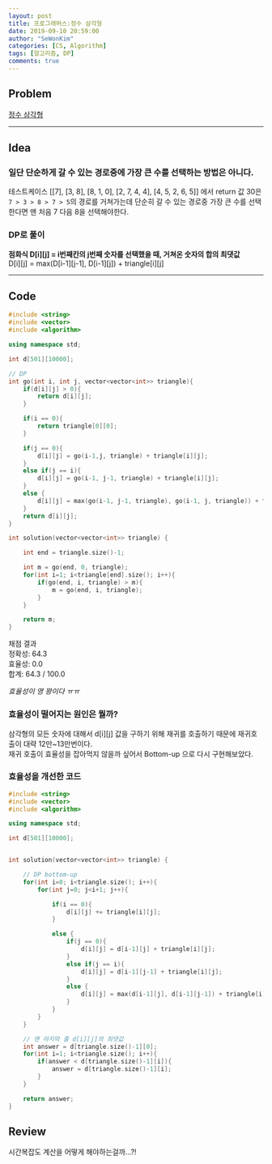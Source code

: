 ```yaml
---
layout: post
title: 프로그래머스:정수 삼각형
date: 2019-09-10 20:59:00
author: "SeWonKim"
categories: [CS, Algorithm]
tags: [알고리즘, DP]
comments: true
---
```


## Problem

[정수 삼각형](https://programmers.co.kr/learn/courses/30/lessons/43105)

---

## Idea

### 일단 단순하게 갈 수 있는 경로중에 가장 큰 수를 선택하는 방법은 아니다.

테스트케이스 [[7], [3, 8], [8, 1, 0], [2, 7, 4, 4], [4, 5, 2, 6, 5]] 에서 return 값 30은
`7 > 3 > 8 > 7 > 5`의 경로를 거쳐가는데 단순히 갈 수 있는 경로중 가장 큰 수를 선택한다면 맨 처음 7 다음 8을 선택해야한다.

### DP로 풀이

**점화식 D[i][j] = i번째칸의 j번째 숫자를 선택했을 때, 거쳐온 숫자의 합의 최댓값**  
D[i][j] = max(D[i-1][j-1], D[i-1][j]) + triangle[i][j]

---

## Code

```cpp
#include <string>
#include <vector>
#include <algorithm>

using namespace std;

int d[501][10000];

// DP
int go(int i, int j, vector<vector<int>> triangle){
    if(d[i][j] > 0){
        return d[i][j];
    }

    if(i == 0){
        return triangle[0][0];
    }

    if(j == 0){
        d[i][j] = go(i-1,j, triangle) + triangle[i][j];
    }
    else if(j == i){
        d[i][j] = go(i-1, j-1, triangle) + triangle[i][j];
    }
    else {
        d[i][j] = max(go(i-1, j-1, triangle), go(i-1, j, triangle)) + triangle[i][j];
    }
    return d[i][j];
}

int solution(vector<vector<int>> triangle) {

    int end = triangle.size()-1;

    int m = go(end, 0, triangle);
    for(int i=1; i<triangle[end].size(); i++){
        if(go(end, i, triangle) > m){
            m = go(end, i, triangle);
        }
    }

    return m;
}
```

채점 결과  
정확성: 64.3  
효율성: 0.0  
합계: 64.3 / 100.0

_효율성이 영 꽝이다 ㅠㅠ_

### 효율성이 떨어지는 원인은 뭘까?

삼각형의 모든 숫자에 대해서 d[i][j] 값을 구하기 위해 재귀를 호출하기 때문에 재귀호출이 대략 12만~13만번이다.  
재귀 호출이 효율성을 잡아먹지 않을까 싶어서 Bottom-up 으로 다시 구현해보았다.

### 효율성을 개선한 코드

```cpp
#include <string>
#include <vector>
#include <algorithm>

using namespace std;

int d[501][10000];


int solution(vector<vector<int>> triangle) {

    // DP bottom-up
    for(int i=0; i<triangle.size(); i++){
        for(int j=0; j<i+1; j++){

            if(i == 0){
                d[i][j] += triangle[i][j];
            }

            else {
                if(j == 0){
                    d[i][j] = d[i-1][j] + triangle[i][j];
                }
                else if(j == i){
                    d[i][j] = d[i-1][j-1] + triangle[i][j];
                }
                else {
                    d[i][j] = max(d[i-1][j], d[i-1][j-1]) + triangle[i][j];
                }
            }
        }
    }

    // 맨 마지막 줄 d[i][j]의 최댓값
    int answer = d[triangle.size()-1][0];
    for(int i=1; i<triangle.size(); i++){
        if(answer < d[triangle.size()-1][i]){
            answer = d[triangle.size()-1][i];
        }
    }

    return answer;
}
```

## Review

시간복잡도 계산을 어떻게 해야하는걸까...?!
